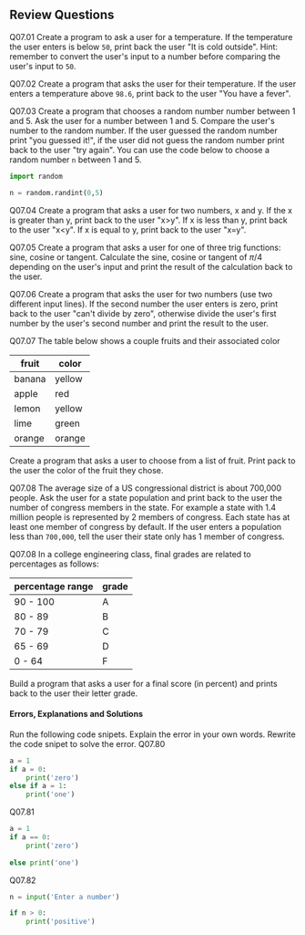 
## Review Questions
Q07.01 Create a program to ask a user for a temperature. If the temperature the user enters is below ```50```, print back the user "It is cold outside". Hint: remember to convert the user's input to a number before comparing the user's input to ```50```.

Q07.02 Create a program that asks the user for their temperature. If the user enters a temperature above ```98.6```, print back to the user "You have a fever".

Q07.03 Create a program that chooses a random number number between 1 and 5. Ask the user for a number between 1 and 5. Compare the user's number to the random number. If the user guessed the random number print "you guessed it!", if the user did not guess the random number print back to the user "try again". You can use the code below to choose a random number ```n``` between 1 and 5.

```python
import random

n = random.randint(0,5)
```

Q07.04 Create a program that asks a user for two numbers, x and y. If the x is greater than y, print back to the user "x>y". If x is less than y, print back to the user "x<y". If x is equal to y, print back to the user "x=y".

Q07.05 Create a program that asks a user for one of three trig functions: sine, cosine or tangent. Calculate the sine, cosine or tangent of $\pi/4$ depending on the user's input and print the result of the calculation back to the user.

Q07.06 Create a program that asks the user for two numbers (use two different input lines). If the second number the user enters is zero, print back to the user "can't divide by zero", otherwise divide the user's first number by the user's second number and print the result to the user.

Q07.07 The table below shows a couple fruits and their associated color

| fruit | color |
| --- | --- |
| banana | yellow |
| apple | red |
| lemon | yellow |
| lime | green |
| orange | orange |

Create a program that asks a user to choose from a list of fruit. Print pack to the user the color of the fruit they chose.

Q07.08 The average size of a US congressional district is about 700,000 people. Ask the user for a state population and print back to the user the number of congress members in the state. For example a state with 1.4 million people is represented by 2 members of congress. Each state has at least one member of congress by default. If the user enters a population less than ```700,000```, tell the user their state only has 1 member of congress.

Q07.08 In a college engineering class, final grades are related to percentages as follows:

| percentage range | grade |
| --- | --- |
| 90 - 100 | A |
| 80 - 89 | B |
| 70 - 79 | C |
| 65 - 69 | D |
| 0 - 64 | F |

Build a program that asks a user for a final score (in percent) and prints back to the user their letter grade.
#### Errors, Explanations and Solutions

Run the following code snipets. Explain the error in your own words. Rewrite the code snipet to solve the error.
Q07.80

```python
a = 1
if a = 0:
    print('zero')
else if a = 1:
    print('one')
```

Q07.81

```python
a = 1
if a == 0:
    print('zero')
    
else print('one')
```
Q07.82

```python
n = input('Enter a number')

if n > 0:
    print('positive')
```
 

